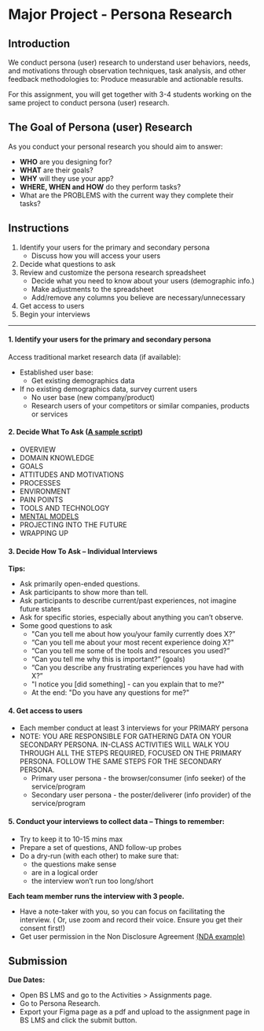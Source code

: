 # Major Project - Persona Research

## Introduction

We conduct persona (user) research to understand user behaviors, needs, and motivations through observation techniques, task analysis, and other feedback methodologies to: Produce measurable and actionable results.

For this assignment, you will get together with 3-4 students working on the same project to conduct persona (user) research.

## The Goal of Persona (user) Research

As you conduct your personal research you should aim to answer:

- **WHO** are you designing for?
- **WHAT** are their goals?
- **WHY** will they use your app?
- **WHERE, WHEN and HOW** do they perform tasks?
- What are the PROBLEMS with the current way they complete their tasks?

## Instructions

1. Identify your users for the primary and secondary persona
   - Discuss how you will access your users
2. Decide what questions to ask
3. Review and customize the persona research spreadsheet
   - Decide what you need to know about your users (demographic info.)
   - Make adjustments to the spreadsheet
   - Add/remove any columns you believe are necessary/unnecessary
4. Get access to users
5. Begin your interviews

---

#### 1. **Identify your users for the primary and secondary persona**

Access traditional market research data (if available):

- Established user base:
  - Get existing demographics data
- If no existing demographics data, survey current users
  - No user base (new company/product)
  - Research users of your competitors or similar companies, products or services

#### 2. **Decide What To Ask** ([A sample script](https://www.smashingmagazine.com/2014/08/a-closer-look-at-personas-part-2/#overview))

- OVERVIEW
- DOMAIN KNOWLEDGE
- GOALS
- ATTITUDES AND MOTIVATIONS
- PROCESSES
- ENVIRONMENT
- PAIN POINTS
- TOOLS AND TECHNOLOGY
- [MENTAL MODELS](https://en.wikipedia.org/wiki/Mental_model)
- PROJECTING INTO THE FUTURE
- WRAPPING UP

#### 3. Decide How To Ask – Individual Interviews

**Tips:**

- Ask primarily open-ended questions.
- Ask participants to show more than tell.
- Ask participants to describe current/past experiences, not imagine future states
- Ask for specific stories, especially about anything you can’t observe.
- Some good questions to ask
  - "Can you tell me about how you/your family currently does X?”
  - “Can you tell me about your most recent experience doing X?"
  - “Can you tell me some of the tools and resources you used?”
  - “Can you tell me why this is important?” (goals)
  - “Can you describe any frustrating experiences you have had with X?”
  - "I notice you [did something] - can you explain that to me?"
  - At the end: "Do you have any questions for me?"

#### 4. Get access to users

- Each member conduct at least 3 interviews for your PRIMARY persona
- NOTE: YOU ARE RESPONSIBLE FOR GATHERING DATA ON YOUR SECONDARY PERSONA. IN-CLASS ACTIVITIES WILL WALK YOU THROUGH ALL THE STEPS REQUIRED, FOCUSED ON THE PRIMARY PERSONA. FOLLOW THE SAME STEPS FOR THE SECONDARY PERSONA.
  - Primary user persona - the browser/consumer (info seeker) of the service/program
  - Secondary user persona - the poster/deliverer (info provider) of the service/program

#### 5. Conduct your interviews to collect data – Things to remember:

- Try to keep it to 10-15 mins max
- Prepare a set of questions, AND follow-up probes
- Do a dry-run (with each other) to make sure that:
  - the questions make sense
  - are in a logical order
  - the interview won’t run too long/short

**Each team member runs the interview with 3 people.**

- Have a note-taker with you, so you can focus on facilitating the interview. ( Or, use zoom and record their voice. Ensure you get their consent first!)
- Get user permission in the Non Disclosure Agreement [(NDA example)](https://docs.google.com/forms/d/1jDQfyZg0oNOnJdgZYecHtr0E1483E683BaEdcUPfyzc/edit?usp=sharing)

## Submission

**Due Dates:**

<Badge text="Both Sections: Sunday October 8th @11:59pm" />

- Open BS LMS and go to the Activities > Assignments page.
- Go to Persona Research.
- Export your Figma page as a pdf and upload to the assignment page in BS LMS and click the submit button.

